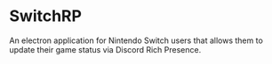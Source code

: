 # SwitchRP
An electron application for Nintendo Switch users that allows them to update their game status via Discord Rich Presence.
